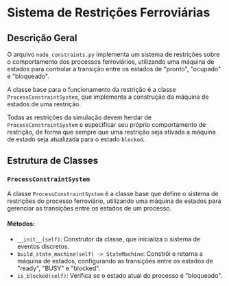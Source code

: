 # Sistema de Restrições Ferroviárias

## Descrição Geral

O arquivo `node_constraints.py` implementa um sistema de restrições sobre o comportamento dos processos ferroviários, 
utilizando uma máquina de estados para controlar a transição entre os estados de "pronto", "ocupado" e "bloqueado". 

A classe base para o funcionamento da restrição é a classe `ProcessConstraintSystem`, que implementa a construção da 
máquina de estados de uma restrição.

Todas as restrições da simulação devem herdar de `ProcessConstraintSystem` e especificar seu próprio comportamento de 
restrição, de forma que sempre que uma restrição seja ativada a máquina de estado seja atualizada para o estado `blocked`.


## Estrutura de Classes

### `ProcessConstraintSystem`
A classe `ProcessConstraintSystem` é a classe base que define o sistema de restrições do processo ferroviário, utilizando uma máquina de estados para gerenciar as transições entre os estados de um processo.

#### Métodos:
- `__init__(self)`: Construtor da classe, que inicializa o sistema de eventos discretos.
- `build_state_machine(self) -> StateMachine`: Constrói e retorna a máquina de estados, configurando as transições entre os estados de "ready", "BUSY" e "blocked".
- `is_blocked(self)`: Verifica se o estado atual do processo é "bloqueado".





